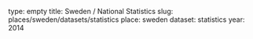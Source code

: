 type: empty
title: Sweden / National Statistics
slug: places/sweden/datasets/statistics
place: sweden
dataset: statistics
year: 2014
